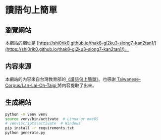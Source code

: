 # 讀語句上簡單

## 瀏覽網站

本網站的網址是 [https://shi0rik0.github.io/thak8-gi2ku3-siong7-kan2tan1/](https://shi0rik0.github.io/thak8-gi2ku3-siong7-kan2tan1/)。

## 内容來源

本網站的内容來自台灣教育部的[《讀語句上簡單》](https://language.moe.gov.tw/upload/download/jts/03%E8%AA%9E%E5%8F%A51.pdf)。也感謝[ Taiwanese-Corpus/Lan-Lai-Oh-Taigi ](https://github.com/Taiwanese-Corpus/Lan-Lai-Oh-Taigi)將内容提取了出來。

## 生成網站

```bash
python -m venv venv
source venv/bin/activate  # Linux or macOS
# venv\Scripts\activate  # Windows
pip install -r requirements.txt
python generate.py
```
